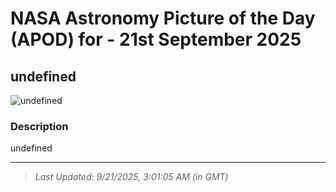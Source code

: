 
# NASA Astronomy Picture of the Day (APOD) for - 21st September 2025
## undefined

![undefined](undefined)

### Description
undefined

---
> _Last Updated: 9/21/2025, 3:01:05 AM (in GMT)_
